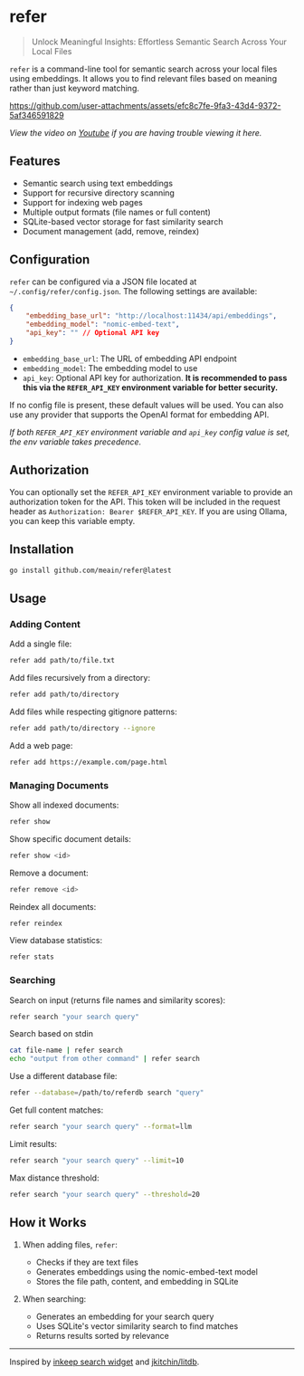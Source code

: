 # refer

> Unlock Meaningful Insights: Effortless Semantic Search Across Your Local Files

`refer` is a command-line tool for semantic search across your local files using embeddings. It allows you to find relevant files based on meaning rather than just keyword matching.

https://github.com/user-attachments/assets/efc8c7fe-9fa3-43d4-9372-5af346591829

_View the video on [Youtube](https://youtu.be/K5LfqEMUwL0) if you are having trouble viewing it here._

## Features

- Semantic search using text embeddings
- Support for recursive directory scanning
- Support for indexing web pages
- Multiple output formats (file names or full content)
- SQLite-based vector storage for fast similarity search
- Document management (add, remove, reindex)

## Configuration

`refer` can be configured via a JSON file located at `~/.config/refer/config.json`.
The following settings are available:

```json
{
    "embedding_base_url": "http://localhost:11434/api/embeddings",
    "embedding_model": "nomic-embed-text",
    "api_key": "" // Optional API key
}
```

- `embedding_base_url`: The URL of embedding API endpoint
- `embedding_model`: The embedding model to use
- `api_key`: Optional API key for authorization. **It is recommended to pass this via the `REFER_API_KEY` environment variable for better security.**

If no config file is present, these default values will be used.
You can also use any provider that supports the OpenAI format for embedding API.

_If both `REFER_API_KEY` environment variable and `api_key` config value is set, the env variable takes precedence._

## Authorization

You can optionally set the `REFER_API_KEY` environment variable to provide an authorization token for the API. This token will be included in the request header as `Authorization: Bearer $REFER_API_KEY`. If you are using Ollama, you can keep this variable empty.

## Installation

```bash
go install github.com/meain/refer@latest
```

## Usage

### Adding Content

Add a single file:
```bash
refer add path/to/file.txt
```

Add files recursively from a directory:
```bash
refer add path/to/directory
```

Add files while respecting gitignore patterns:
```bash
refer add path/to/directory --ignore
```

Add a web page:
```bash
refer add https://example.com/page.html
```

### Managing Documents

Show all indexed documents:
```bash
refer show
```

Show specific document details:
```bash
refer show <id>
```

Remove a document:
```bash
refer remove <id>
```

Reindex all documents:
```bash
refer reindex
```

View database statistics:
```bash
refer stats
```

### Searching

Search on input (returns file names and similarity scores):
```bash
refer search "your search query"
```

Search based on stdin
```bash
cat file-name | refer search
echo "output from other command" | refer search
```

Use a different database file:
```bash
refer --database=/path/to/referdb search "query"
```

Get full content matches:
```bash
refer search "your search query" --format=llm
```

Limit results:
```bash
refer search "your search query" --limit=10
```

Max distance threshold:

``` bash
refer search "your search query" --threshold=20
```

## How it Works

1. When adding files, `refer`:
   - Checks if they are text files
   - Generates embeddings using the nomic-embed-text model
   - Stores the file path, content, and embedding in SQLite

2. When searching:
   - Generates an embedding for your search query
   - Uses SQLite's vector similarity search to find matches
   - Returns results sorted by relevance

---

Inspired by [inkeep search
widget](https://inkeep.com/showcase?example=pinecone&tab=aiForCustomers)
and [jkitchin/litdb](https://github.com/jkitchin/litdb).
